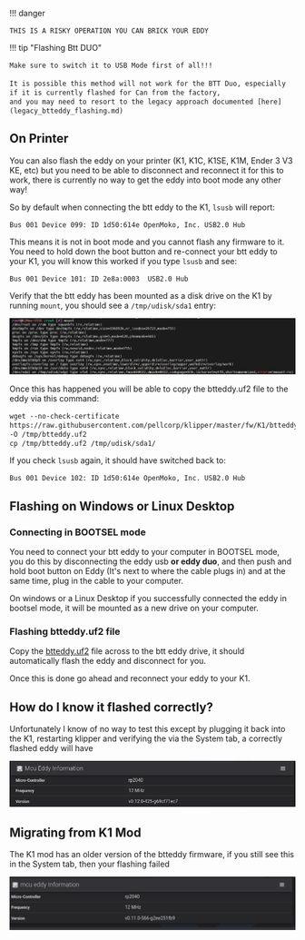 !!! danger

    THIS IS A RISKY OPERATION YOU CAN BRICK YOUR EDDY

!!! tip "Flashing Btt DUO"

    Make sure to switch it to USB Mode first of all!!!

    It is possible this method will not work for the BTT Duo, especially if it is currently flashed for Can from the factory, 
    and you may need to resort to the legacy approach documented [here](legacy_btteddy_flashing.md)

## On Printer

You can also flash the eddy on your printer (K1, K1C, K1SE, K1M, Ender 3 V3 KE, etc) but you need to be able to disconnect and reconnect it for this to work, there is currently no way to get the eddy into boot mode any other way!

So by default when connecting the btt eddy to the K1, `lsusb` will report:

```
Bus 001 Device 099: ID 1d50:614e OpenMoko, Inc. USB2.0 Hub
```

This means it is not in boot mode and you cannot flash any firmware to it.  You need to hold down the boot button and re-connect your btt eddy to your K1, you will know this worked if you type `lsusb` and see:

```
Bus 001 Device 101: ID 2e8a:0003  USB2.0 Hub
```

Verify that the btt eddy has been mounted as a disk drive on the K1 by running `mount`, you should see a `/tmp/udisk/sda1` entry:

![image](assets/images/btteddy_mount.png)

Once this has happened you will be able to copy the btteddy.uf2 file to the eddy via this command:

```
wget --no-check-certificate https://raw.githubusercontent.com/pellcorp/klipper/master/fw/K1/btteddy.uf2 -O /tmp/btteddy.uf2
cp /tmp/btteddy.uf2 /tmp/udisk/sda1/
```

If you check `lsusb` again, it should have switched back to:

```
Bus 001 Device 102: ID 1d50:614e OpenMoko, Inc. USB2.0 Hub
```

## Flashing on Windows or Linux Desktop

### Connecting in BOOTSEL mode

You need to connect your btt eddy to your computer in BOOTSEL mode, you do this by disconnecting the eddy usb **or eddy duo**, and then push and hold boot button on Eddy (It's next to where the cable plugs in) and at the same time, plug in the cable to your computer.

On windows or a Linux Desktop if you successfully connected the eddy in bootsel mode, it will be mounted as a new drive on your computer.

### Flashing btteddy.uf2 file

Copy the [btteddy.uf2](https://raw.githubusercontent.com/pellcorp/klipper/master/fw/K1/btteddy.uf2) file across to the btt eddy drive, it should automatically flash the eddy and disconnect for you.

Once this is done go ahead and reconnect your eddy to your K1.

## How do I know it flashed correctly?

Unfortunately I know of no way to test this except by plugging it back into the K1, restarting klipper and verifying the via the System tab, a correctly flashed eddy will have 

![image](assets/images/eddy-ng-version.png)

## Migrating from K1 Mod 

The K1 mod has an older version of the btteddy firmware, if you still see this in the System tab, then your flashing failed

![image](assets/images/old_mcu_eddy.png)
